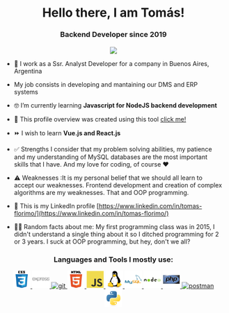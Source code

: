 <h1 align="center">Hello there, I am Tomás!</h1>
<h3 align="center">Backend Developer since 2019</h3>

<div align="center">
    <img style="text-align:center;" align="center" src="https://c.tenor.com/WuOwfnsLcfYAAAAC/star-wars-obi-wan-kenobi.gif">
</div>

- 🧉 I work as a Ssr. Analyst Developer for a company in Buenos Aires, Argentina 
- My job consists in developing and mantaining our DMS and ERP systems

- 🤓 I’m currently learning **Javascript for NodeJS backend development**

- 📝 This profile overview was created using this tool [click me!](https://github.com/rahuldkjain/github-profile-readme-generator)

- ⏩ I wish to learn **Vue.js and React.js**

- ✅ Strengths I consider that my problem solving abilities, my patience and my understanding of MySQL databases are the most important skills that I have. And my love for coding, of course ❤️

- ⚠️ Weaknesses :It is my personal belief that we should all learn to accept our weaknesses. Frontend development and creation of complex algorithms are my weaknesses. That and OOP programming.

- 💼 This is my LinkedIn profile [https://www.linkedin.com/in/tomas-florimo/](https://www.linkedin.com/in/tomas-florimo/)

- 💁‍♂️ Random facts about me: My first programming class was in 2015, I didn't understand a single thing about it so I ditched programming for 2 or 3 years. I suck at OOP programming, but hey, don't we all?


<h3 align="center">Languages and Tools I mostly use:</h3>
<p align="center"> <a href="https://www.w3schools.com/css/" target="_blank"> <img src="https://raw.githubusercontent.com/devicons/devicon/master/icons/css3/css3-original-wordmark.svg" alt="css3" width="40" height="40"/> </a> <a href="https://expressjs.com" target="_blank"> <img src="https://raw.githubusercontent.com/devicons/devicon/master/icons/express/express-original-wordmark.svg" alt="express" width="40" height="40"/> </a> <a href="https://git-scm.com/" target="_blank"> <img src="https://www.vectorlogo.zone/logos/git-scm/git-scm-icon.svg" alt="git" width="40" height="40"/> </a> <a href="https://www.w3.org/html/" target="_blank"> <img src="https://raw.githubusercontent.com/devicons/devicon/master/icons/html5/html5-original-wordmark.svg" alt="html5" width="40" height="40"/> </a> <a href="https://developer.mozilla.org/en-US/docs/Web/JavaScript" target="_blank"> <img src="https://raw.githubusercontent.com/devicons/devicon/master/icons/javascript/javascript-original.svg" alt="javascript" width="40" height="40"/> </a> <a href="https://www.linux.org/" target="_blank"> <img src="https://raw.githubusercontent.com/devicons/devicon/master/icons/linux/linux-original.svg" alt="linux" width="40" height="40"/> </a> <a href="https://www.mysql.com/" target="_blank"> <img src="https://raw.githubusercontent.com/devicons/devicon/master/icons/mysql/mysql-original-wordmark.svg" alt="mysql" width="40" height="40"/> </a> <a href="https://nodejs.org" target="_blank"> <img src="https://raw.githubusercontent.com/devicons/devicon/master/icons/nodejs/nodejs-original-wordmark.svg" alt="nodejs" width="40" height="40"/> </a> <a href="https://www.php.net" target="_blank"> <img src="https://raw.githubusercontent.com/devicons/devicon/master/icons/php/php-original.svg" alt="php" width="40" height="40"/> </a> <a href="https://postman.com" target="_blank"> <img src="https://www.vectorlogo.zone/logos/getpostman/getpostman-icon.svg" alt="postman" width="40" height="40"/> </a> <a href="https://www.python.org" target="_blank"> <img src="https://raw.githubusercontent.com/devicons/devicon/master/icons/python/python-original.svg" alt="python" width="40" height="40"/> </a> </p>

